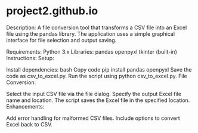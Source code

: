# project2.github.io

Description:
A file conversion tool that transforms a CSV file into an Excel file using the pandas library. The application uses a simple graphical interface for file selection and output saving.

Requirements:
Python 3.x
Libraries:
pandas
openpyxl
tkinter (built-in)
Instructions:
Setup:

Install dependencies:
bash
Copy code
pip install pandas openpyxl
Save the code as csv_to_excel.py.
Run the script using python csv_to_excel.py.
File Conversion:

Select the input CSV file via the file dialog.
Specify the output Excel file name and location.
The script saves the Excel file in the specified location.
Enhancements:

Add error handling for malformed CSV files.
Include options to convert Excel back to CSV.
